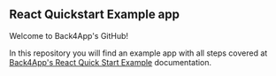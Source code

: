 ## React Quickstart Example app
Welcome to Back4App's GitHub!

In this repository you will find an example app with all steps covered at [Back4App's React Quick Start Example](https://www.back4app.com/docs/react/react-templates) documentation.